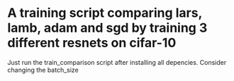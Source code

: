 # A training script comparing lars, lamb, adam and sgd by training 3 different resnets on cifar-10
Just run the train_comparison script after installing all depencies.
Consider changing the batch_size
